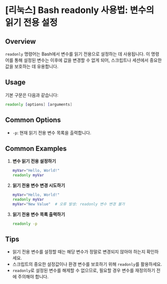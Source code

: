 # [리눅스] Bash readonly 사용법: 변수의 읽기 전용 설정

## Overview
`readonly` 명령어는 Bash에서 변수를 읽기 전용으로 설정하는 데 사용됩니다. 이 명령어를 통해 설정된 변수는 이후에 값을 변경할 수 없게 되어, 스크립트나 세션에서 중요한 값을 보호하는 데 유용합니다.

## Usage
기본 구문은 다음과 같습니다:

```bash
readonly [options] [arguments]
```

## Common Options
- `-p`: 현재 읽기 전용 변수 목록을 출력합니다.

## Common Examples

1. **변수 읽기 전용 설정하기**
   ```bash
   myVar="Hello, World!"
   readonly myVar
   ```

2. **읽기 전용 변수 변경 시도하기**
   ```bash
   myVar="Hello, World!"
   readonly myVar
   myVar="New Value"  # 오류 발생: readonly 변수 변경 불가
   ```

3. **읽기 전용 변수 목록 출력하기**
   ```bash
   readonly -p
   ```

## Tips
- 읽기 전용 변수를 설정할 때는 해당 변수가 정말로 변경되지 않아야 하는지 확인하세요.
- 스크립트의 중요한 설정값이나 환경 변수를 보호하기 위해 `readonly`를 활용하세요.
- `readonly`로 설정된 변수를 해제할 수 없으므로, 필요할 경우 변수를 재정의하기 전에 주의해야 합니다.